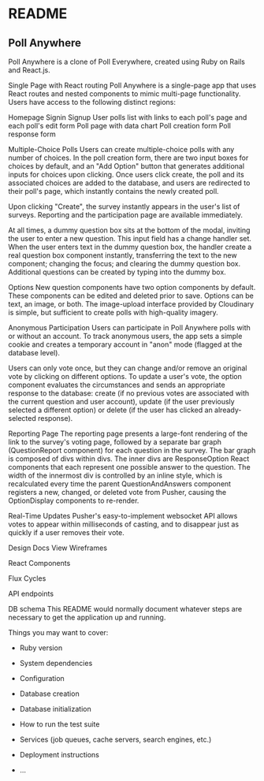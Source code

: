 # README

## Poll Anywhere
Poll Anywhere is a clone of Poll Everywhere, created using Ruby on Rails and React.js.

Single Page with React routing
Poll Anywhere is a single-page app that uses React routes and nested components to mimic multi-page functionality. Users have access to the following distinct regions:

Homepage
Signin
Signup
User polls list with links to each poll's page and each poll's edit form
Poll page with data chart
Poll creation form
Poll response form


Multiple-Choice Polls
Users can create multiple-choice polls with any number of choices. In the poll creation form, there are two input boxes for choices by default, and an "Add Option" button that generates additional inputs for choices upon clicking. Once users click create, the poll and its associated choices are added to the database, and users are redirected to their poll's page, which instantly contains the newly created poll.

Upon clicking "Create", the survey instantly appears in the user's list of surveys. Reporting and the participation page are available immediately.

At all times, a dummy question box sits at the bottom of the modal, inviting the user to enter a new question. This input field has a change handler set. When the user enters text in the dummy question box, the handler create a real question box component instantly, transferring the text to the new component; changing the focus; and clearing the dummy question box. Additional questions can be created by typing into the dummy box.

Options
New question components have two option components by default. These components can be edited and deleted prior to save. Options can be text, an image, or both. The image-upload interface provided by Cloudinary is simple, but sufficient to create polls with high-quality imagery.

Anonymous Participation
Users can participate in Poll Anywhere polls with or without an account. To track anonymous users, the app sets a simple cookie and creates a temporary account in "anon" mode (flagged at the database level).

Users can only vote once, but they can change and/or remove an original vote by clicking on different options. To update a user's vote, the option component evaluates the circumstances and sends an appropriate response to the database: create (if no previous votes are associated with the current question and user account), update (if the user previously selected a different option) or delete (if the user has clicked an already-selected response).

Reporting Page
The reporting page presents a large-font rendering of the link to the survey's voting page, followed by a separate bar graph (QuestionReport component) for each question in the survey. The bar graph is composed of divs within divs. The inner divs are ResponseOption React components that each represent one possible answer to the question. The width of the innermost div is controlled by an inline style, which is recalculated every time the parent QuestionAndAnswers component registers a new, changed, or deleted vote from Pusher, causing the OptionDisplay components to re-render.

Real-Time Updates
Pusher's easy-to-implement websocket API allows votes to appear within milliseconds of casting, and to disappear just as quickly if a user removes their vote.

Design Docs
View Wireframes

React Components

Flux Cycles

API endpoints

DB schema
This README would normally document whatever steps are necessary to get the
application up and running.

Things you may want to cover:

* Ruby version

* System dependencies

* Configuration

* Database creation

* Database initialization

* How to run the test suite

* Services (job queues, cache servers, search engines, etc.)

* Deployment instructions

* ...
